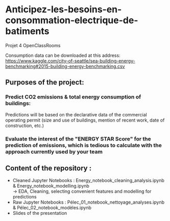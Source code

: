 # Anticipez-les-besoins-en-consommation-electrique-de-batiments
Projet 4 OpenClassRooms

Consumption data can be downloaded at this address: https://www.kaggle.com/city-of-seattle/sea-building-energy-benchmarking#2015-building-energy-benchmarking.csv

## Purposes of the project:

### Predict CO2 emissions & total energy consumption of buildings:
Predictions will be based on the declarative data of the commercial operating permit (size and use of buildings, mention of recent work, date of construction, etc.)

### Evaluate the interest of the "ENERGY STAR Score" for the prediction of emissions, which is tedious to calculate with the approach currently used by your team


## Content of the repository : 
- Cleaned Jupyter Notebooks : Energy_notebook_cleaning_analysis.ipynb & Energy_notebook_modelling.ipynb\
        -> EDA, Cleaning, selecting convenient features and modelling for predictions
- Raw Jupyter Notebooks : Pélec_01_notebook_nettoyage_analyses.ipynb & Pélec_02_notebook_modèles.ipynb
- Slides of the presentation
